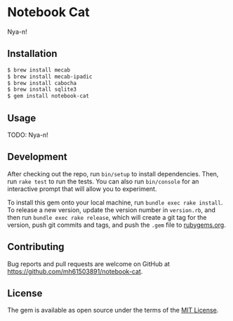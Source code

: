# Notebook Cat

Nya-n!

## Installation

```bash
$ brew install mecab
$ brew install mecab-ipadic
$ brew install cabocha
$ brew install sqlite3
$ gem install notebook-cat
```

## Usage

TODO: Nya-n!

## Development

After checking out the repo, run `bin/setup` to install dependencies. Then, run `rake test` to run the tests. You can also run `bin/console` for an interactive prompt that will allow you to experiment.

To install this gem onto your local machine, run `bundle exec rake install`. To release a new version, update the version number in `version.rb`, and then run `bundle exec rake release`, which will create a git tag for the version, push git commits and tags, and push the `.gem` file to [rubygems.org](https://rubygems.org).

## Contributing

Bug reports and pull requests are welcome on GitHub at https://github.com/mh61503891/notebook-cat.

## License

The gem is available as open source under the terms of the [MIT License](http://opensource.org/licenses/MIT).
